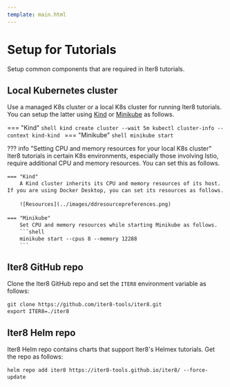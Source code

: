 ```yaml
---
template: main.html
---
```


# Setup for Tutorials
Setup common components that are required in Iter8 tutorials.

## Local Kubernetes cluster
Use a managed K8s cluster or a local K8s cluster for running Iter8 tutorials. You can setup the latter using [Kind](https://kind.sigs.k8s.io/docs/user/quick-start/) or [Minikube](https://minikube.sigs.k8s.io/docs/) as follows.

=== "Kind"
    ```shell
    kind create cluster --wait 5m
    kubectl cluster-info --context kind-kind
    ```
=== "Minikube"
    ```shell
    minikube start
    ```

??? info "Setting CPU and memory resources for your local K8s cluster"
    Iter8 tutorials in certain K8s environments, especially those involving Istio, require additional CPU and memory resources. You can set this as follows.

    === "Kind"
        A Kind cluster inherits its CPU and memory resources of its host. If you are using Docker Desktop, you can set its resources as follows.

        ![Resources](../images/ddresourcepreferences.png)

    === "Minikube"
        Set CPU and memory resources while starting Minikube as follows.
        ```shell
        minikube start --cpus 8 --memory 12288
        ```

## Iter8 GitHub repo
Clone the Iter8 GitHub repo and set the `ITER8` environment variable as follows:

```shell
git clone https://github.com/iter8-tools/iter8.git
export ITER8=./iter8
```

## Iter8 Helm repo
Iter8 Helm repo contains charts that support Iter8's Helmex tutorials. Get the repo as follows:

```shell
helm repo add iter8 https://iter8-tools.github.io/iter8/ --force-update
```